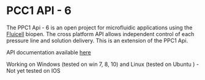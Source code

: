 # PCC1 API - 6

The PPC1 Api - 6 is an open project for microfluidic applications using the <a href="http://fluicell.com/">Fluicell</a> biopen. 
The cross platform API allows independent control of each pressure line and solution delivery.
This is an extension of the PPC1 Api.

API documentation available <a href="https://bellonemauro.github.io/PPC1API-docs.io/">here</a>

Working on Windows (tested on win 7, 8, 10) and Linux (tested on Ubuntu ) - Not yet tested on IOS 
